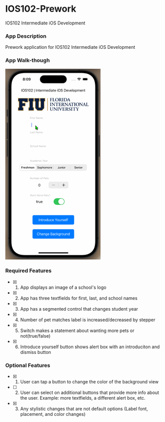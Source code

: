 # IOS102-Prework
IOS102 Intermediate iOS Development

### App Description

Prework application for IOS102 Intermediate iOS Development

### App Walk-though

<img src="https://github.com/djc-swe/IOS102-Prework/blob/main/IOS102.gif" width=300><br>

### Required Features

- [x] 1. App displays an image of a school's logo
- [x] 2. App has three textfields for first, last, and school names
- [x] 3. App has a segmented control that changes student year
- [x] 4. Number of pet matches label is increased/decreased by stepper
- [x] 5. Switch makes a statement about wanting more pets or not(true/false) 
- [x] 6. Introduce yourself button shows alert box with an introduciton and dismiss button

### Optional Features

- [x] 1. User can tap a button to change the color of the background view
- [ ] 2. User can select on additional buttons that provide more info about the user. Example: more textfields, a different alert box, etc.
- [x] 3. Any stylistic changes that are not default options (Label font, placement, and color changes)
